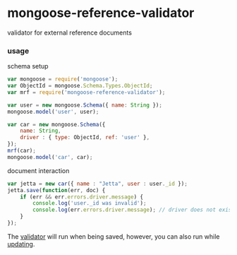# mongoose-reference-validator

validator for external reference documents

### usage

schema setup

```javascript
var mongoose = require('mongoose');
var ObjectId = mongoose.Schema.Types.ObjectId;
var mrf = require('mongoose-reference-validator');

var user = new mongoose.Schema({ name: String });
mongoose.model('user', user);

var car = new mongoose.Schema({
    name: String,
    driver : { type: ObjectId, ref: 'user' },
});
mrf(car);
mongoose.model('car', car);
```

document interaction

```javascript
var jetta = new car({ name : "Jetta", user : user._id });
jetta.save(function(err, doc) {
    if (err && err.errors.driver.message) {
        console.log('user._id was invalid');
        console.log(err.errors.driver.message); // driver does not exist
    }
});
```

The [validator](http://mongoosejs.com/docs/validation.html#update-validators) will run when being saved, however, you can also run while [updating](http://mongoosejs.com/docs/validation.html#update-validators). 
